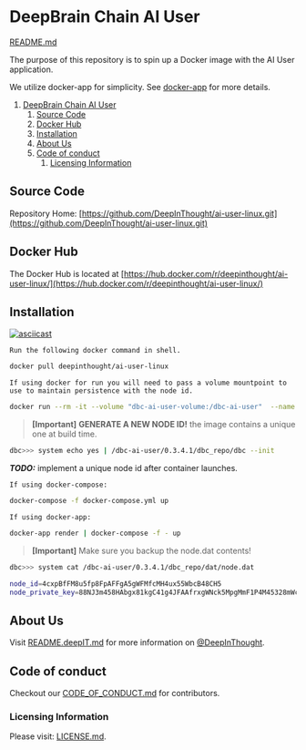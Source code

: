 # DeepBrain Chain AI User

[README.md](https://raw.githubusercontent.com/DeepInThought/ai-user-linux/master/README.md)

The purpose of this repository is to spin up a Docker image with the AI User application.

We utilize docker-app for simplicity.  See [docker-app](https://github.com/docker/app) for more details.

1. [DeepBrain Chain AI User](#deepbrain-chain-ai-user)
	1. [Source Code](#source-code)
	2. [Docker Hub](#docker-hub)
	3. [Installation](#installation)
	4. [About Us](#about-us)
	5. [Code of conduct](#code-of-conduct)
		1. [Licensing Information](#licensing-information)

## Source Code

Repository Home: [https://github.com/DeepInThought/ai-user-linux.git](https://github.com/DeepInThought/ai-user-linux.git)

## Docker Hub

The Docker Hub is located at [https://hub.docker.com/r/deepinthought/ai-user-linux/](https://hub.docker.com/r/deepinthought/ai-user-linux/)

## Installation

[![asciicast](https://asciinema.org/a/KLDeG0OAGSg6Y0cdzfD7Ko6hn.svg)](https://asciinema.org/a/KLDeG0OAGSg6Y0cdzfD7Ko6hn/?speed=2)

`Run the following docker command in shell.`

```bash
docker pull deepinthought/ai-user-linux
```

`If using docker for run you will need to pass a volume mountpoint to use to maintain persistence with the node id.`

```bash
docker run --rm -it --volume "dbc-ai-user-volume:/dbc-ai-user"  --name dbc-ai-user --hostname dbc-ai-user deepinthought/ai-user-linux:latest
```

>**[Important]** **GENERATE A NEW NODE ID!** the image contains a unique one at build time.

```bash
dbc>>> system echo yes | /dbc-ai-user/0.3.4.1/dbc_repo/dbc --init
```

*****TODO:***** implement a unique node id after container launches.

`If using docker-compose:`

```bash
docker-compose -f docker-compose.yml up
```

`If using docker-app:`

```bash
docker-app render | docker-compose -f - up
```

>**[Important]** Make sure you backup the node.dat contents!

```bash
dbc>>> system cat /dbc-ai-user/0.3.4.1/dbc_repo/dat/node.dat
```

```bash
node_id=4cxpBfFM8u5fp8FpAFFgA5gWFMfcMH4ux55WbcB48CH5
node_private_key=88NJ3m458HAbgx81kgC41g4JFAAfrxgWNck5MpgMmF1P4M45328mWcgA1MMPcbgABBfCFx1F8X2A8FGFHg8MfB8cbHC5Ca4GN8bWBM8BWsMrp8p85pWpaf834W1apg4aPPW84HCHGM88fk8Mk8HPFWgfpJmb4XNuPPFJ4uBHFsNN8HfFCmuR3MBuMfaFPM5gWfxcCJ8XP5fHBbWR4WBBHp183ap5CfcMC3BCWffPua4W3W853bkXgCAMHBaMR83838PFAfxPGBs5gkF3WmpCN3fksH5C5xJHC5M88CppC4Hgxq
```

## About Us

Visit [README.deepIT.md](README.deepIT.md) for more information on [@DeepInThought](https://github.com/DeepInThought).

## Code of conduct

Checkout our [CODE_OF_CONDUCT.md](CODE_OF_CONDUCT.md) for contributors.

### Licensing Information

Please visit: [LICENSE.md](LICENSE.md).